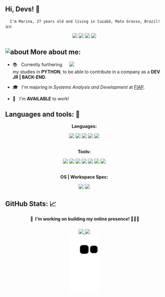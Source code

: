 ## Hi, Devs! 👋
      I'm Marina, 27 years old and living in Cuiabá, Mato Grosso, Brazil! 🇧🇷


<div align="center">
<a href="https://www.linkedin.com/in/marinabotton" target="_blank"><img src="https://img.shields.io/badge/LinkedIn-0077B5?style=for-the-badge&logo=linkedin&logoColor=white"></a>
<a href="mailto:marinabotton@gmail.com" target="_blank"><img src="https://img.shields.io/badge/Gmail-D14836?style=for-the-badge&logo=gmail&logoColor=white"></a>
<a href="https://github.com/marinabotton/curriculo" target="_blank"><img src="https://img.shields.io/badge/currículo-C2A633?style=for-the-badge&Color=white"></a>
<a href="https://marinabotton.github.io" target="_blank"><img src="https://img.shields.io/badge/portfólio-685EA9?style=for-the-badge&Color=#white"></a>
</div>


## <img width="45" alt="about" src="https://raw.github.com/elizarov/elizarov/master/about.png"> More about me:

<img align="right" width="300" src="https://i2.wp.com/allhtaccess.info/wp-content/uploads/2018/03/programming.gif?fit=1281%2C716&ssl=1" />

- 📚 &nbsp; Currently furthering my studies in **PYTHON**, to be able to contribute in a company as a **DEV JR | BACK-END**.

- 🎓 &nbsp; I'm majoring in *Systems Analysis and Development* at <a href="https://www.fiap.com.br/">FIAP</a>.

- 💼 &nbsp; I'm **AVAILABLE** to work!


## **Languages and tools:** 🚀

<div align="center">

 **Languages:**  

<img src="https://img.shields.io/badge/Python-3776AB?style=for-the-badge&logo=python&logoColor=white" />   
<img src="https://img.shields.io/badge/java-%23ED8B00.svg?style=for-the-badge&logo=openjdk&logoColor=white" />
<img src="https://img.shields.io/badge/JavaScript-323330?style=for-the-badge&logo=javascript&logoColor=F7DF1E" />
<img src="https://img.shields.io/badge/HTML5-E34F26?style=for-the-badge&logo=html5&logoColor=white" />
<img src="https://img.shields.io/badge/CSS3-1572B6?style=for-the-badge&logo=css3&logoColor=white" />

</div>

<div align="center"><br>

**Tools:**  

<img src="https://img.shields.io/badge/VSCode-0078D4?style=for-the-badge&logo=visual%20studio%20code&logoColor=white" />
<img src="https://img.shields.io/badge/PyCharm-000000.svg?&style=for-the-badge&logo=PyCharm&logoColor=white" />
<img src="https://img.shields.io/badge/Eclipse-2C2255?style=for-the-badge&logo=eclipse&logoColor=white" />
<img src="https://img.shields.io/badge/GitHub-100000?style=for-the-badge&logo=github&logoColor=white" />
<img src="https://img.shields.io/badge/Git-E34F26?style=for-the-badge&logo=git&logoColor=white" />
<img src="https://img.shields.io/badge/iTerm2-000000?style=for-the-badge&logo=iterm2&logoColor=white" /> 
<img src="https://img.shields.io/badge/Microsoft%20SQL%20Server-CC2927?style=for-the-badge&logo=microsoft%20sql%20server&logoColor=white" /> 
      
</div>
  
<div align="center"><br>

**OS | Workspace Spec:**

<img src="https://img.shields.io/badge/mac%20os-000000?style=for-the-badge&logo=apple&logoColor=white" />
<img src="https://img.shields.io/badge/apple%20silicon-333333?style=for-the-badge&logo=apple&logoColor=white" /> 
      
</div>


## **GitHub Stats:** 📈

<div align="center">
<h4>&nbsp;📌&nbsp;&nbsp;I'm working on building my online presence! 👩🏻‍💻 </h>
</div>

#####

<div align="center">
<a href="https://github.com/marinabotton">
  <img height="137px" src="https://github-readme-stats.vercel.app/api?username=marinabotton&hide_title=true&hide_border=true&show_icons=true&include_all_commits=true&count_private=true&line_height=21&text_color=000&icon_color=000&bg_color=0,ea6161,ffc64d,fffc4d,52fa5a&theme=graywhite" />
  <img height="137px" src="https://github-readme-stats.vercel.app/api/top-langs/?username=marinabotton&hide=html&hide_title=true&hide_border=true&layout=compact&langs_count=6&exclude_repo=comp426,Redventures-Movie-Quotes&text_color=000&icon_color=fff&bg_color=0,52fa5a,4dfcff,c64dff&theme=graywhite"/></a>
</div>  
  

<div align="center">
<img src="https://github.com/rafaballerini/rafaballerini/blob/output/github-contribution-grid-snake.svg" height="185em"/>
</div>  
